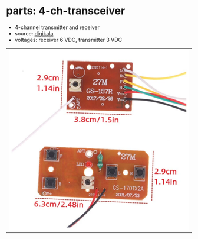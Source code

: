 # parts: 4-ch-transceiver

- 4-channel transmitter and receiver
- source: [digikala](https://www.digikala.com/product/dkp-11037586/%DA%AF%DB%8C%D8%B1%D9%86%D8%AF%D9%87-%D9%88-%D9%81%D8%B1%D8%B3%D8%AA%D9%86%D8%AF%D9%87-%D9%85%D8%A7%D8%B4%DB%8C%D9%86-%DA%A9%D9%86%D8%AA%D8%B1%D9%84%DB%8C-%D9%85%D8%AF%D9%84-4ch-led/)
- voltages: receiver 6 VDC,  transmitter 3 VDC

|   |
| --- |
| ![image](https://github.com/kamangir/assets2/raw/main/bluer-ugv/4-channel-remote-control.png?raw=true) |
